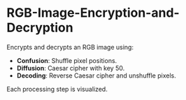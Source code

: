 # RGB-Image-Encryption-and-Decryption

Encrypts and decrypts an RGB image using:
- **Confusion**: Shuffle pixel positions.
- **Diffusion**: Caesar cipher with key 50.
- **Decoding**: Reverse Caesar cipher and unshuffle pixels.

Each processing step is visualized.
